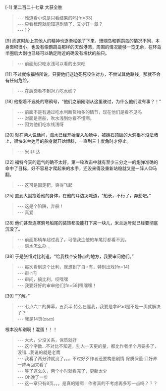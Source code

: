 
[-1] 第二百二十七章 大获全胜
>--- 难道看小说是只看结果的吗[fn=33]<br>
>--- 只看标题就能知道剧情了，又少订一章？<br>
>--- 1？<br>

[9] 而这时船上其他人的精神也逐渐松弛了下来，珊瑚岛和鹦鹉岛的情况不同，本身面积很小，也没有像鹦鹉岛那样的天然港湾，周围的情况能够一览无余，在环岛半圈后大副也已经可以确定附近的确没有埋伏的船只。
>--- 前面船只吃水浅可以看的出来吧<br>

[11] 不过就像福特所说，只要他们这边死死咬住对方，不尝试其他路线，那就不会有任何危险。
>--- 在后面看不到对方吃水线？<br>

[18] 他指着不远处的寒鸦号，“他们之前刚刚从这里驶过，为什么他们没有事？！”
>--- 前面不是有通过吃水判断货物多的情节，现在他们是看不见吗<br>
>--- 对面是空船，吹水浅到你看不懂啊。<br>
>--- 因为他们吃水线浅呀<br>

[20] 就在两人说话间，海水已经开始灌入船舱中，被礁石顶破的大洞根本没法堵上，很快米兰达号的船身就开始倾斜，一直到三十度角时才停止。
>--- 米 非 达<br>

[22] 福特今天的运气的确不太好，第一轮攻击中就有至少三分之一的炮弹准确的命中了目标，好不容易才爬起来的水手，还没来得及重新站稳就又是一阵人仰马翻。
>--- 这可是固定靶，爽得飞起<br>

[25] 直到大副抱着他的身体，在他的耳边哭喊道，“船长，不行了，弃船吧。”
>--- 这是个陷阱，弃船！<br>
>--- 真爱<br>

[28] 他们甚至连寒鸦号船尾的装饰都没能打下来一块儿，米兰达号就已经要彻底沉没了。
>--- 前面那辆车超过我了，可惜我连他的车尾灯都看不到。<br>
>--- 淡水怎么办...<br>

[38] 于是张恒对比利道，“给我找个安静点的地方，我要审问他们。”
>--- 每次看到这个比利，就想到了自♂有，特别出戏[fn=14]<br>
>--- 审♂问<br>
>--- 审问，搞比利，哎嘿嘿<br>
>--- 我要好好的审审他们[fn=58]嘿嘿嘿！<br>

[39] “了解。”
>--- 七点六二的屏幕，五页半 特么在逗我，我要是拿iPad是不是一页就解决了？<br>
>--- 我是14页(ಡωಡ) 


根本没却别啊！混蛋！！！<br>
>--- 大大，少没关系，保质就好<br>
>--- 这个字数…不对比不知道，别人一天更的量，都比作者半个月要多了，没错…我说的就是老鹰<br>
>--- 我看了两分钟就没了。。。不过好歹作者还要构思剧情 保质保量 只好养一阵再回来看了<br>
>--- 等了这么久，两个小时就看完了，更新太少<br>
>--- Oh晚了一步<br>
>--- 这一章只有8页。。。是真的短啊！作者真的不考虑再多写一点吗？？？<br>
